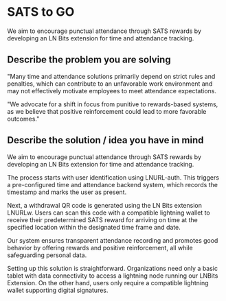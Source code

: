 # SATS to GO
We aim to encourage punctual attendance through SATS rewards by developing an LN Bits extension for time and attendance tracking.

## Describe the problem you are solving
"Many time and attendance solutions primarily depend on strict rules and penalties, which can contribute to an unfavorable work environment and may not effectively motivate employees to meet attendance expectations.

"We advocate for a shift in focus from punitive to rewards-based systems, as we believe that positive reinforcement could lead to more favorable outcomes."

## Describe the solution / idea you have in mind
We aim to encourage punctual attendance through SATS rewards by developing an LN Bits extension for time and attendance tracking.

The process starts with user identification using LNURL-auth. This triggers a pre-configured time and attendance backend system, which records the timestamp and marks the user as present.

Next, a withdrawal QR code is generated using the LN Bits extension LNURLw. Users can scan this code with a compatible lightning wallet to receive their predetermined SATS reward for arriving on time at the specified location within the designated time frame and date.

Our system ensures transparent attendance recording and promotes good behavior by offering rewards and positive reinforcement, all while safeguarding personal data.

Setting up this solution is straightforward. Organizations need only a basic tablet with data connectivity to access a lightning node running our LNBits Extension. On the other hand, users only require a compatible lightning wallet supporting digital signatures.
